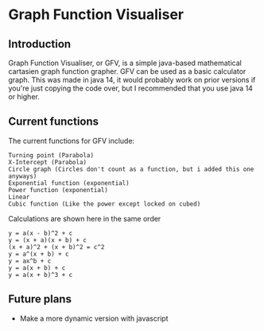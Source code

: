 # Graph Function Visualiser
## Introduction
Graph Function Visualiser, or GFV, is a simple java-based mathematical cartasien graph function grapher. GFV can be used as a basic calculator graph. This was made in java 14, it would probably work on prior versions if you're just copying the code over, but I recommended that you use java 14 or higher.

## Current functions
The current functions for GFV include:
```
Turning point (Parabola)
X-Intercept (Parabola)
Circle graph (Circles don't count as a function, but i added this one anyways)
Exponential function (exponential)
Power function (exponential)
Linear
Cubic function (Like the power except locked on cubed)
```

Calculations are shown here in the same order
```
y = a(x - b)^2 + c
y = (x + a)(x + b) + c
(x + a)^2 + (x + b)^2 = c^2
y = a^(x + b) + c
y = ax^b + c
y = a(x + b) + c
y = a(x + b)^3 + c
```

## Future plans
- Make a more dynamic version with javascript
